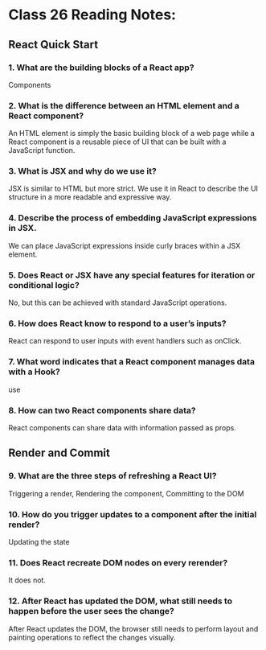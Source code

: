 # Class 26 Reading Notes:


## React Quick Start
### 1. What are the building blocks of a React app?
Components

### 2. What is the difference between an HTML element and a React component? 
An HTML element is simply the basic building block of a web page while a React component is a reusable piece of UI that can be built with a JavaScript function.

### 3. What is JSX and why do we use it?
JSX is similar to HTML but more strict. We use it in React to describe the UI structure in a more readable and expressive way.
### 4. Describe the process of embedding JavaScript expressions in JSX.
We can place JavaScript expressions inside curly braces within a JSX element.
### 5. Does React or JSX have any special features for iteration or conditional logic?
No, but this can be achieved with standard JavaScript operations.
### 6. How does React know to respond to a user’s inputs?
React can respond to user inputs with event handlers such as onClick.
### 7. What word indicates that a React component manages data with a Hook?
use
### 8. How can two React components share data?
React components can share data with information passed as props. 

## Render and Commit
### 9. What are the three steps of refreshing a React UI? 
Triggering a render, Rendering the component, Committing to the DOM
### 10. How do you trigger updates to a component after the initial render? 
Updating the state
### 11. Does React recreate DOM nodes on every rerender? 
It does not.
### 12. After React has updated the DOM, what still needs to happen before the user sees the change? 
After React updates the DOM, the browser still needs to perform layout and painting operations to reflect the changes visually.





